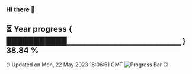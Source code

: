 ### Hi there 👋
⏳ Year progress { ███████████▁▁▁▁▁▁▁▁▁▁▁▁▁▁▁▁▁▁▁ } 38.84 %
---
⏰ Updated on Mon, 22 May 2023 18:06:51 GMT
![Progress Bar CI](https://github.com/Moyi321/Moyi321/workflows/Progress%20Bar%20CI/badge.svg)
